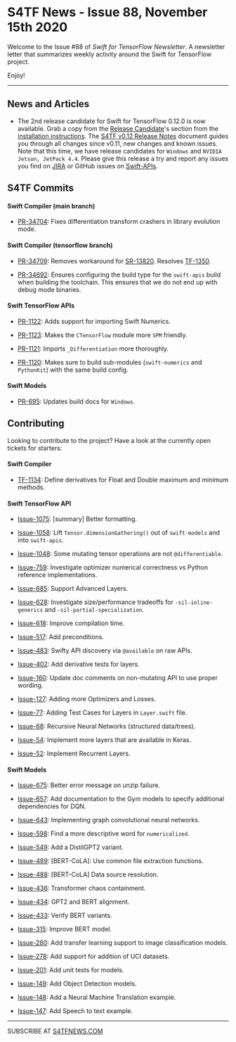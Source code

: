 

S4TF News - Issue 88, November 15th 2020
===================

Welcome to the Issue #88 of *Swift for TensorFlow Newsletter*. A newsletter letter that summarizes weekly activity around the Swift for TensorFlow project.

Enjoy!

---

## News and Articles

* The 2nd release candidate for Swift for TensorFlow 0.12.0 is now available. Grab a copy from the [Release Candidate](https://github.com/tensorflow/swift/blob/master/Installation.md#release-candidates)'s section from the [installation instructions](https://github.com/tensorflow/swift/blob/master/Installation.md). The [S4TF v0.12 Release Notes](https://docs.google.com/document/d/1lP6euYS7k5zZAt1towGFpaopZ_PCzsMpFjBbA1Leakg) document guides you through all changes since v0.11, new changes and known issues. Note that this time, we have release candidates for `Windows` and `NVIDIA Jetson, JetPack 4.4`. Please give this release a try and report any issues you find on [JIRA](https://bugs.swift.org/browse/TF) or GitHub issues on [Swift-APIs](https://github.com/tensorflow/swift-apis/issues).

## S4TF Commits

#### Swift Compiler (main branch)

* [PR-34704](https://github.com/apple/swift/pull/34704): Fixes differentiation transform crashers in library evolution mode.

#### Swift Compiler (tensorflow branch)

* [PR-34709](https://github.com/apple/swift/pull/34709): Removes workaround for [SR-13820](https://bugs.swift.org/browse/SR-13820). Resolves [TF-1350](https://bugs.swift.org/browse/TF-1350).

* [PR-34692](https://github.com/apple/swift/pull/34692): Ensures configuring the build type for the `swift-apis`
build when building the toolchain. This ensures that we do not end up with debug mode binaries.

#### Swift TensorFlow APIs

* [PR-1122](https://github.com/tensorflow/swift-apis/pull/1122): Adds support for importing Swift Numerics.

* [PR-1123](https://github.com/tensorflow/swift-apis/pull/1123): Makes the `CTensorFlow` module more `SPM` friendly.

* [PR-1121](https://github.com/tensorflow/swift-apis/pull/1121): Imports `_Differentiation` more thoroughly.

* [PR-1120](https://github.com/tensorflow/swift-apis/pull/1120): Makes sure to build sub-modules (`swift-numerics` and `PythonKit`) with the same build config.

#### Swift Models

* [PR-695](https://github.com/tensorflow/swift-models/pull/695): Updates build docs for `Windows`.

## Contributing

Looking to contribute to the project? Have a look at the currently open tickets for starters:

#### Swift Compiler

* [TF-1134](https://bugs.swift.org/browse/TF-1134): Define derivatives for Float and Double maximum and minimum methods.

#### Swift TensorFlow API

* [Issue-1075](https://github.com/tensorflow/swift-apis/issues/1075): [summary] Better formatting.

* [Issue-1058](https://github.com/tensorflow/swift-apis/issues/1058): Lift `Tensor.dimensionGathering()` out of `swift-models` and into `swift-apis`.

* [Issue-1048](https://github.com/tensorflow/swift-apis/issues/1048): Some mutating tensor operations are not `@differentiable`.

* [Issue-759](https://github.com/tensorflow/swift-apis/issues/759): Investigate optimizer numerical correctness vs Python reference implementations.

* [Issue-685](https://github.com/tensorflow/swift-apis/issues/685): Support Advanced Layers.

* [Issue-628](https://github.com/tensorflow/swift-apis/issues/628): Investigate size/performance tradeoffs for `-sil-inline-generics` and `-sil-partial-specialization`.

* [Issue-618](https://github.com/tensorflow/swift-apis/issues/618): Improve compilation time.

* [Issue-517](https://github.com/tensorflow/swift-apis/issues/517): Add preconditions. 

* [Issue-483](https://github.com/tensorflow/swift-apis/issues/483): Swifty API discovery via `@available` on raw APIs.

* [Issue-402](https://github.com/tensorflow/swift-apis/issues/402): Add derivative tests for layers.

* [Issue-160](https://github.com/tensorflow/swift-apis/issues/160): Update doc comments on non-mutating API to use proper wording.

* [Issue-127](https://github.com/tensorflow/swift-apis/issues/127): Adding more Optimizers and Losses.

* [Issue-77](https://github.com/tensorflow/swift-apis/issues/77):  Adding Test Cases for Layers in `Layer.swift` file.

* [Issue-68](https://github.com/tensorflow/swift-apis/issues/68): Recursive Neural Networks (structured data/trees).

* [Issue-54](https://github.com/tensorflow/swift-apis/issues/54): Implement more layers that are available in Keras.

* [Issue-52](https://github.com/tensorflow/swift-apis/issues/52): Implement Recurrent Layers.

#### Swift Models

* [Issue-675](https://github.com/tensorflow/swift-models/issues/675): Better error message on unzip failure.

* [Issue-657](https://github.com/tensorflow/swift-models/issues/657): Add documentation to the Gym models to specify additional dependencies for DQN.

* [Issue-643](https://github.com/tensorflow/swift-models/issues/643): Implementing graph convolutional neural networks.

* [Issue-598](https://github.com/tensorflow/swift-models/issues/598): Find a more descriptive word for `numericalized`.

* [Issue-549](https://github.com/tensorflow/swift-models/issues/549): Add a DistilGPT2 variant.

* [Issue-489](https://github.com/tensorflow/swift-models/issues/489): [BERT-CoLA]: Use common file extraction functions.

* [Issue-488](https://github.com/tensorflow/swift-models/issues/488): [BERT-CoLA] Data source resolution.

* [Issue-436](https://github.com/tensorflow/swift-models/issues/436): Transformer chaos containment.

* [Issue-434](https://github.com/tensorflow/swift-models/issues/434): GPT2 and BERT alignment.

* [Issue-433](https://github.com/tensorflow/swift-models/issues/433): Verify BERT variants.

* [Issue-315](https://github.com/tensorflow/swift-models/issues/315): Improve BERT model.

* [Issue-280](https://github.com/tensorflow/swift-models/issues/280): Add transfer learning support to image classification models.

* [Issue-278](https://github.com/tensorflow/swift-models/issues/278): Add support for addition of UCI datasets.

* [Issue-201](https://github.com/tensorflow/swift-models/issues/201): Add unit tests for models.

* [Issue-149](https://github.com/tensorflow/swift-models/issues/149): Add Object Detection models.

* [Issue-148](https://github.com/tensorflow/swift-models/issues/148): Add a Neural Machine Translation example. 

* [Issue-147](https://github.com/tensorflow/swift-models/issues/147): Add Speech to text example.

---

SUBSCRIBE AT [S4TFNEWS.COM](https://www.s4tfnews.com/)
